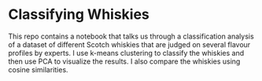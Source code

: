 # Classifying Whiskies

This repo contains a notebook that talks us through a classification analysis of a dataset of different Scotch whiskies that are judged on several flavour profiles by experts.
I use k-means clustering to classify the whiskies and then use PCA to visualize the results. I also compare the whiskies using cosine similarities. 
